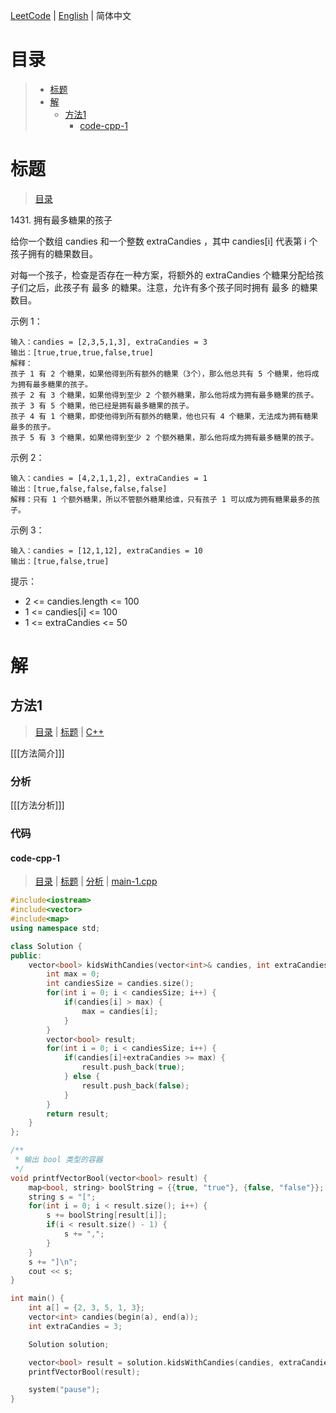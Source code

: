 [LeetCode](../README.CN.md) | [English](./README.md) | 简体中文

# 目录

>- [标题](#标题)
>- [解](#解)
>    - [方法1](#方法1)
>        - [code-cpp-1](#code-cpp-1)

# 标题

>[目录](#目录)

1431.&nbsp;拥有最多糖果的孩子

给你一个数组 candies 和一个整数 extraCandies ，其中 candies[i] 代表第 i 个孩子拥有的糖果数目。

对每一个孩子，检查是否存在一种方案，将额外的 extraCandies 个糖果分配给孩子们之后，此孩子有 最多 的糖果。注意，允许有多个孩子同时拥有 最多 的糖果数目。

示例 1：
```
输入：candies = [2,3,5,1,3], extraCandies = 3
输出：[true,true,true,false,true] 
解释：
孩子 1 有 2 个糖果，如果他得到所有额外的糖果（3个），那么他总共有 5 个糖果，他将成为拥有最多糖果的孩子。
孩子 2 有 3 个糖果，如果他得到至少 2 个额外糖果，那么他将成为拥有最多糖果的孩子。
孩子 3 有 5 个糖果，他已经是拥有最多糖果的孩子。
孩子 4 有 1 个糖果，即使他得到所有额外的糖果，他也只有 4 个糖果，无法成为拥有糖果最多的孩子。
孩子 5 有 3 个糖果，如果他得到至少 2 个额外糖果，那么他将成为拥有最多糖果的孩子。
```

示例 2：
```
输入：candies = [4,2,1,1,2], extraCandies = 1
输出：[true,false,false,false,false] 
解释：只有 1 个额外糖果，所以不管额外糖果给谁，只有孩子 1 可以成为拥有糖果最多的孩子。
```

示例 3：
```
输入：candies = [12,1,12], extraCandies = 10
输出：[true,false,true]
```

提示：
- 2 <= candies.length <= 100
- 1 <= candies[i] <= 100
- 1 <= extraCandies <= 50

# 解

## 方法1

>[目录](#目录) | [标题](#标题) | [C++](#code-cpp-1)

[[[方法简介]]]

### 分析

[[[方法分析]]]

### 代码

#### code-cpp-1

>[目录](#目录) | [标题](#标题) | [分析](#方法1) | [main-1.cpp](./main-1.cpp "main-1.cpp")

```C++
#include<iostream>
#include<vector>
#include<map>
using namespace std;

class Solution {
public:
    vector<bool> kidsWithCandies(vector<int>& candies, int extraCandies) {
        int max = 0;
        int candiesSize = candies.size();
        for(int i = 0; i < candiesSize; i++) {
            if(candies[i] > max) {
                max = candies[i];
            }
        }
        vector<bool> result;
        for(int i = 0; i < candiesSize; i++) {
            if(candies[i]+extraCandies >= max) {
                result.push_back(true);
            } else {
                result.push_back(false);
            }
        }
        return result;
    }
};

/**
 * 输出 bool 类型的容器
 */
void printfVectorBool(vector<bool> result) {
    map<bool, string> boolString = {{true, "true"}, {false, "false"}};
    string s = "[";
    for(int i = 0; i < result.size(); i++) {
        s += boolString[result[i]];
        if(i < result.size() - 1) {
            s += ",";
        }
    }
    s += "]\n";
    cout << s;
}

int main() {
    int a[] = {2, 3, 5, 1, 3};
    vector<int> candies(begin(a), end(a));
    int extraCandies = 3;

    Solution solution;

    vector<bool> result = solution.kidsWithCandies(candies, extraCandies);
    printfVectorBool(result);

    system("pause");
}
```
